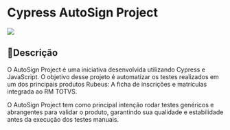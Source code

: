 # Cypress AutoSign Project

<img src="assets/image_1.png">

## 📃Descrição
O AutoSign Project é uma iniciativa desenvolvida utilizando Cypress e JavaScript. O objetivo desse projeto é automatizar os testes realizados em um dos principais produtos Rubeus: A ficha de inscrições e matrículas integrada ao RM TOTVS.

O AutoSign Project tem como principal intenção rodar testes genéricos e abrangentes para validar o produto, garantindo sua qualidade e estabilidade antes da execução dos testes manuais.